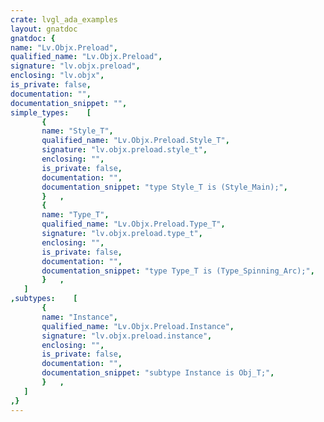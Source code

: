 ```yaml
---
crate: lvgl_ada_examples
layout: gnatdoc
gnatdoc: {
name: "Lv.Objx.Preload",
qualified_name: "Lv.Objx.Preload",
signature: "lv.objx.preload",
enclosing: "lv.objx",
is_private: false,
documentation: "",
documentation_snippet: "",
simple_types:    [
       {
       name: "Style_T",
       qualified_name: "Lv.Objx.Preload.Style_T",
       signature: "lv.objx.preload.style_t",
       enclosing: "",
       is_private: false,
       documentation: "",
       documentation_snippet: "type Style_T is (Style_Main);",
       }   ,
       {
       name: "Type_T",
       qualified_name: "Lv.Objx.Preload.Type_T",
       signature: "lv.objx.preload.type_t",
       enclosing: "",
       is_private: false,
       documentation: "",
       documentation_snippet: "type Type_T is (Type_Spinning_Arc);",
       }   ,
   ]
,subtypes:    [
       {
       name: "Instance",
       qualified_name: "Lv.Objx.Preload.Instance",
       signature: "lv.objx.preload.instance",
       enclosing: "",
       is_private: false,
       documentation: "",
       documentation_snippet: "subtype Instance is Obj_T;",
       }   ,
   ]
,}
---
```

